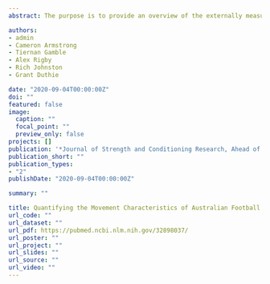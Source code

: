 ```yaml
---
abstract: The purpose is to provide an overview of the externally measured movement characteristics of Australian Football League Women's (AFLW) competition, and the variability in this between matches.

authors:
- admin
- Cameron Armstrong
- Tiernan Gamble
- Alex Rigby
- Rich Johnston
- Grant Duthie

date: "2020-09-04T00:00:00Z"
doi: ""
featured: false
image:
  caption: ""
  focal_point: ""
  preview_only: false
projects: []
publication: '*Journal of Strength and Conditioning Research, Ahead of Print*'
publication_short: ""
publication_types:
- "2"
publishDate: "2020-09-04T00:00:00Z"

summary: ""

title: Quantifying the Movement Characteristics of Australian Football League Women's Competition
url_code: ""
url_dataset: ""
url_pdf: https://pubmed.ncbi.nlm.nih.gov/32898037/
url_poster: ""
url_project: ""
url_slides: ""
url_source: ""
url_video: ""
---
```




